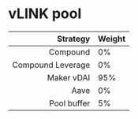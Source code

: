 # vLINK pool
|Strategy | Weight |
|-------: | --------|
|Compound | 0%     |
|Compound Leverage | 0%  |
|Maker vDAI | 95%     |
|Aave | 0%     |
|Pool buffer | 5%     |
